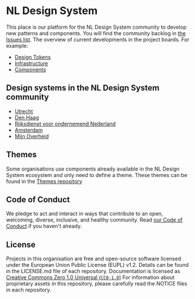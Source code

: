 # NL Design System

This place is our platform for the NL Design System community to develop new patterns and components. You will find the community backlog in [the Issues list](https://github.com/nl-design-system/backlog/issues). The overview of current developments in the project boards. For example:

- [Design Tokens](https://github.com/nl-design-system/backlog/projects/4)
- [Infrastructure](https://github.com/nl-design-system/backlog/projects/2)
- [Components](https://github.com/nl-design-system/backlog/projects/1)

## Design systems in the NL Design System community

- [Utrecht](https://github.com/nl-design-system/utrecht)
- [Den Haag](https://github.com/nl-design-system/denhaag)
- [Rijksdienst voor ondernemend Nederland](https://github.com/nl-design-system/rvo)
- [Amsterdam](https://github.com/nl-design-system/amsterdam)
- [Mijn Overheid](https://github.com/nl-design-system/mijnoverheid)

## Themes

Some organisations use components already available in the NL Design System ecosystem and only need to define a theme. These themes can be found in the [Themes repository](https://github.com/nl-design-system/themes)

## Code of Conduct

We pledge to act and interact in ways that contribute to an open, welcoming, diverse, inclusive, and healthy community. Read [our Code of Conduct](CODE_OF_CONDUCT.md) if you haven't already.

## License

Projects in this organisation are free and open-source software licensed under the European Union Public License (EUPL) v1.2. Details can be found in the LICENSE.md file of each repository. Documentation is licensed as [Creative Commons Zero 1.0 Universal (`CC0-1.0`)](https://creativecommons.org/publicdomain/zero/1.0/legalcode)
For information about proprietary assets in this repository, please carefully read the NOTICE files in each repository.
